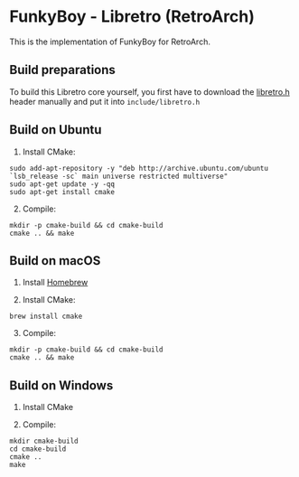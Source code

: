 # FunkyBoy - Libretro (RetroArch)

This is the implementation of FunkyBoy for RetroArch.

## Build preparations

To build this Libretro core yourself, you first have to download the [libretro.h](https://github.com/libretro/RetroArch/blob/master/libretro-common/include/libretro.h) header manually and put it into `include/libretro.h`

## Build on Ubuntu

1. Install CMake:

```
sudo add-apt-repository -y "deb http://archive.ubuntu.com/ubuntu `lsb_release -sc` main universe restricted multiverse"
sudo apt-get update -y -qq
sudo apt-get install cmake
```
2. Compile:

```
mkdir -p cmake-build && cd cmake-build
cmake .. && make
```

## Build on macOS

1. Install [Homebrew](https://brew.sh/)

2. Install CMake:

```
brew install cmake
```

3. Compile:

```
mkdir -p cmake-build && cd cmake-build
cmake .. && make
```

## Build on Windows

1. Install CMake

2. Compile:

```
mkdir cmake-build
cd cmake-build
cmake ..
make
```
